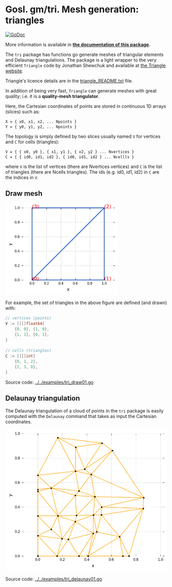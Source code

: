# Gosl. gm/tri. Mesh generation: triangles

[![GoDoc](https://godoc.org/github.com/cpmech/gosl/gm/tri?status.svg)](https://godoc.org/github.com/cpmech/gosl/gm/tri) 

More information is available in **[the documentation of this package](https://godoc.org/github.com/cpmech/gosl/gm/tri).**

The `tri` package has functions go generate meshes of triangular elements and Delaunay
triangulations. The package is a light wrapper to the very efficient `Triangle` code by Jonathan
Shewchuk and available at [the Triangle website](https://www.cs.cmu.edu/~quake/triangle.html).

Triangle's licence details are in the <a href="triangle_README.txt">triangle_README.txt</a> file.

In addition of being very fast, `Triangle` can generate meshes with great quality; i.e. it is a
**quality-mesh triangulator**.

Here, the Cartesian coordinates of points are stored in continuous 1D arrays (slices) such as:
```
X = { x0, x1, x2, ... Npoints }
Y = { y0, y1, y2, ... Npoints }
```

The topology is simply defined by two slices usually named `V` for vertices and `C` for cells
(triangles):
```
V = { { x0, y0 }, { x1, y1 }, { x2, y2 } ... Nvertices }
C = { { id0, id1, id2 }, { id0, id1, id2 } ... Ncellls }
```
where `V` is the list of vertices (there are Nvertices vertices) and `C` is the list of triangles
(there are Ncells triangles). The ids (e.g. id0, id1, id2) in `C` are the indices in `V`.



## Draw mesh

<div id="container">
<p><img src="../../examples/figs/tri_draw01.png" width="350"></p>
</div>

For example, the set of triangles in the above figure are defined (and drawn) with:

```go
// vertices (points)
V := [][]float64{
    {0, 0}, {1, 0},
    {1, 1}, {0, 1},
}

// cells (triangles)
C := [][]int{
    {0, 1, 2},
    {2, 3, 0},
}
```

Source code: <a href="../../examples/tri_draw01.go">../../examples/tri_draw01.go</a>



## Delaunay triangulation

The Delaunay triangulation of a cloud of points in the `tri` package is easily computed with the
`Delaunay` command that takes as input the Cartesian coordinates.

<div id="container">
<p><img src="../../examples/figs/tri_delaunay01.png"></p>
</div>

Source code: <a href="../../examples/tri_delaunay01.go">../../examples/tri_delaunay01.go</a>
